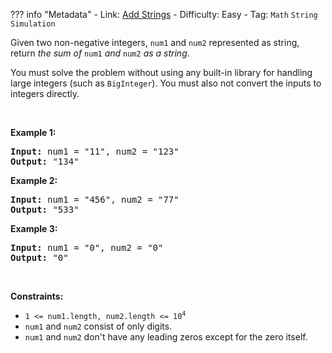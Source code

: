 
??? info "Metadata"
    - Link: [Add Strings](https://leetcode.com/problems/add-strings)
    - Difficulty: Easy
    - Tag: `Math` `String` `Simulation`

<p>Given two non-negative integers, <code>num1</code> and <code>num2</code> represented as string, return <em>the sum of</em> <code>num1</code> <em>and</em> <code>num2</code> <em>as a string</em>.</p>

<p>You must solve the problem without using any built-in library for handling large integers (such as <code>BigInteger</code>). You must also not convert the inputs to integers directly.</p>

<p>&nbsp;</p>
<p><strong>Example 1:</strong></p>

<pre>
<strong>Input:</strong> num1 = &quot;11&quot;, num2 = &quot;123&quot;
<strong>Output:</strong> &quot;134&quot;
</pre>

<p><strong>Example 2:</strong></p>

<pre>
<strong>Input:</strong> num1 = &quot;456&quot;, num2 = &quot;77&quot;
<strong>Output:</strong> &quot;533&quot;
</pre>

<p><strong>Example 3:</strong></p>

<pre>
<strong>Input:</strong> num1 = &quot;0&quot;, num2 = &quot;0&quot;
<strong>Output:</strong> &quot;0&quot;
</pre>

<p>&nbsp;</p>
<p><strong>Constraints:</strong></p>

<ul>
	<li><code>1 &lt;= num1.length, num2.length &lt;= 10<sup>4</sup></code></li>
	<li><code>num1</code> and <code>num2</code> consist of only digits.</li>
	<li><code>num1</code> and <code>num2</code> don&#39;t have any leading zeros except for the zero itself.</li>
</ul>
